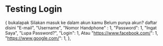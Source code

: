 # Testing Login
{
bukalapak
Silakan masuk ke dalam akun kamu
Belum punya akun? daftar disini
    "E-mail", "Username", "Nomor Handphone" : 1,
    "Password": 1,
    "Ingat Saya", "Lupa Password?",
    "Login": 1,
    Atau
    "https://www.facebook.com/": 1,
    "https://www.google.com/": 1,
  },
